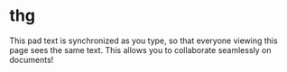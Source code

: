 # thg

This pad text is synchronized as you type, so that everyone viewing this page sees the same text.  This allows you to collaborate seamlessly on documents!